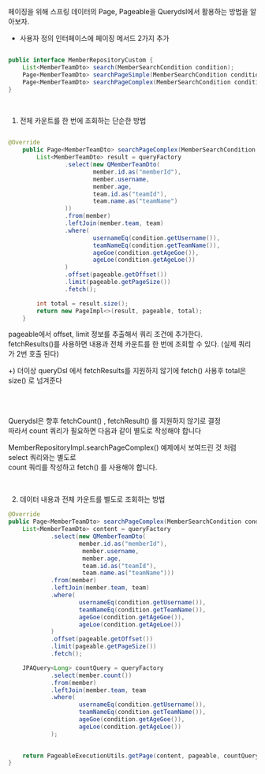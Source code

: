 페이징을 위해 스프링 데이터의 Page, Pageable을 Querydsl에서 활용하는 방법을 알아보자.

* 사용자 정의 인터페이스에 페이징 메서드 2가지 추가

```java

public interface MemberRepositoryCustom {
    List<MemberTeamDto> search(MemberSearchCondition condition);
    Page<MemberTeamDto> searchPageSimple(MemberSearchCondition condition, Pageable pageable);
    Page<MemberTeamDto> searchPageComplex(MemberSearchCondition condition, Pageable pageable);
}

```

<br/>

1. 전체 카운트를 한 번에 조회하는 단순한 방법

```java

@Override
    public Page<MemberTeamDto> searchPageComplex(MemberSearchCondition condition, Pageable pageable) {
        List<MemberTeamDto> result = queryFactory
                .select(new QMemberTeamDto(
                        member.id.as("memberId"),
                        member.username,
                        member.age,
                        team.id.as("teamId"),
                        team.name.as("teamName")
                ))
                .from(member)
                .leftJoin(member.team, team)
                .where(
                        usernameEq(condition.getUsername()),
                        teamNameEq(condition.getTeamName()),
                        ageGoe(condition.getAgeGoe()),
                        ageLoe(condition.getAgeLoe())
                )
                .offset(pageable.getOffset())
                .limit(pageable.getPageSize())
                .fetch();

        int total = result.size();
        return new PageImpl<>(result, pageable, total);
    }

```
pageable에서 offset, limit 정보를 추출해서 쿼리 조건에 추가한다.<br/>
fetchResults()를 사용하면 내용과 전체 카운트를 한 번에 조회할 수 있다. (실제 쿼리가 2번 호출 된다)

+) 더이상 queryDsl 에서 fetchResults를 지원하지 않기에 fetch() 사용후 total은 size() 로 넘겨준다

<br/><br/>

Querydsl은 향후 fetchCount() , fetchResult() 를 지원하지 않기로 결정 <br/>
따라서 count 쿼리가 필요하면 다음과 같이 별도로 작성해야 합니다

MemberRepositoryImpl.searchPageComplex() 예제에서 보여드린 것 처럼 select 쿼리와는 별도로<br/>
count 쿼리를 작성하고 fetch() 를 사용해야 합니다.

<br/>

2. 데이터 내용과 전체 카운트를 별도로 조회하는 방법

```java
@Override
public Page<MemberTeamDto> searchPageComplex(MemberSearchCondition condition, Pageable pageable) {
    List<MemberTeamDto> content = queryFactory
            .select(new QMemberTeamDto(
                    member.id.as("memberId"),
                     member.username,
                     member.age,
                     team.id.as("teamId"),
                     team.name.as("teamName")))
            .from(member)
            .leftJoin(member.team, team)
            .where(
                    usernameEq(condition.getUsername()),
                    teamNameEq(condition.getTeamName()),
                    ageGoe(condition.getAgeGoe()),
                    ageLoe(condition.getAgeLoe())
            )
            .offset(pageable.getOffset())
            .limit(pageable.getPageSize())
            .fetch();

    JPAQuery<Long> countQuery = queryFactory
            .select(member.count())
            .from(member)
            .leftJoin(member.team, team
            .where(
                    usernameEq(condition.getUsername()),
                    teamNameEq(condition.getTeamName()),
                    ageGoe(condition.getAgeGoe()),
                    ageLoe(condition.getAgeLoe())
            );
            

    return PageableExecutionUtils.getPage(content, pageable, countQuery::fetchOne);
}

```
